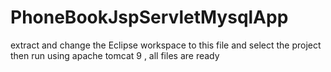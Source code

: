 # PhoneBookJspServletMysqlApp
extract and change the Eclipse workspace to this file and select the project then run using apache tomcat 9 , all files are ready
